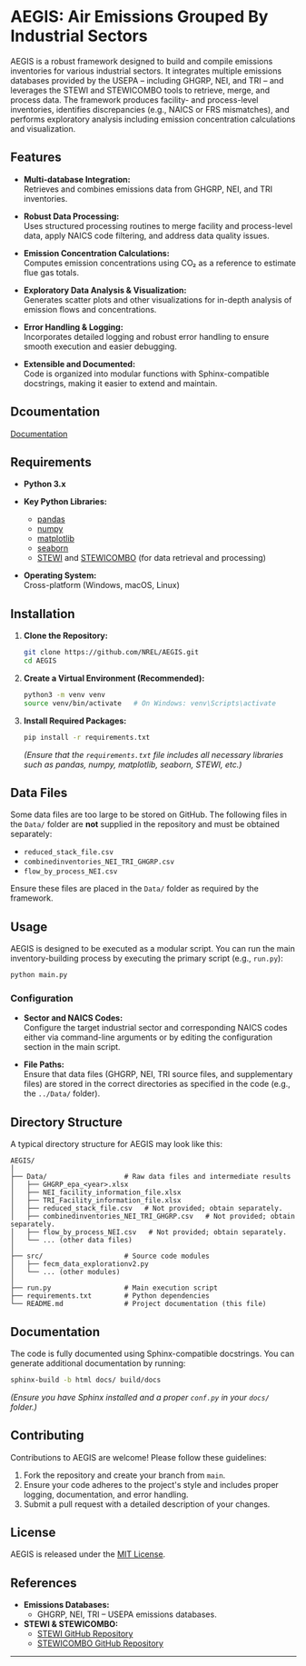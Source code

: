 

# AEGIS: Air Emissions Grouped By Industrial Sectors

AEGIS is a robust framework designed to build and compile emissions inventories for various industrial sectors. It integrates multiple emissions databases provided by the USEPA – including GHGRP, NEI, and TRI – and leverages the STEWI and STEWICOMBO tools to retrieve, merge, and process data. The framework produces facility- and process-level inventories, identifies discrepancies (e.g., NAICS or FRS mismatches), and performs exploratory analysis including emission concentration calculations and visualization.

## Features

- **Multi-database Integration:**  
  Retrieves and combines emissions data from GHGRP, NEI, and TRI inventories.

- **Robust Data Processing:**  
  Uses structured processing routines to merge facility and process-level data, apply NAICS code filtering, and address data quality issues.

- **Emission Concentration Calculations:**  
  Computes emission concentrations using CO₂ as a reference to estimate flue gas totals.

- **Exploratory Data Analysis & Visualization:**  
  Generates scatter plots and other visualizations for in-depth analysis of emission flows and concentrations.

- **Error Handling & Logging:**  
  Incorporates detailed logging and robust error handling to ensure smooth execution and easier debugging.

- **Extensible and Documented:**  
  Code is organized into modular functions with Sphinx-compatible docstrings, making it easier to extend and maintain.

## Dcoumentation

[Documentation](https://nrel.github.io/Industrial-Emissions-Inventory/)

## Requirements

- **Python 3.x**  
- **Key Python Libraries:**  
  - [pandas](https://pandas.pydata.org/)
  - [numpy](https://numpy.org/)
  - [matplotlib](https://matplotlib.org/)
  - [seaborn](https://seaborn.pydata.org/)
  - [STEWI](https://github.com/USEPA/Stewi) and [STEWICOMBO](https://github.com/USEPA/Stewicombo) (for data retrieval and processing)

- **Operating System:**  
  Cross-platform (Windows, macOS, Linux)

## Installation

1. **Clone the Repository:**

   ```bash
   git clone https://github.com/NREL/AEGIS.git
   cd AEGIS
   ```

2. **Create a Virtual Environment (Recommended):**

   ```bash
   python3 -m venv venv
   source venv/bin/activate   # On Windows: venv\Scripts\activate
   ```

3. **Install Required Packages:**

   ```bash
   pip install -r requirements.txt
   ```

   *(Ensure that the `requirements.txt` file includes all necessary libraries such as pandas, numpy, matplotlib, seaborn, STEWI, etc.)*

## Data Files

Some data files are too large to be stored on GitHub. The following files in the `Data/` folder are **not** supplied in the repository and must be obtained separately:

- `reduced_stack_file.csv`
- `combinedinventories_NEI_TRI_GHGRP.csv`
- `flow_by_process_NEI.csv`

Ensure these files are placed in the `Data/` folder as required by the framework.

## Usage

AEGIS is designed to be executed as a modular script. You can run the main inventory-building process by executing the primary script (e.g., `run.py`):

```bash
python main.py
```

### Configuration

- **Sector and NAICS Codes:**  
  Configure the target industrial sector and corresponding NAICS codes either via command-line arguments or by editing the configuration section in the main script.

- **File Paths:**  
  Ensure that data files (GHGRP, NEI, TRI source files, and supplementary files) are stored in the correct directories as specified in the code (e.g., the `../Data/` folder).

## Directory Structure

A typical directory structure for AEGIS may look like this:

```
AEGIS/
│
├── Data/                   # Raw data files and intermediate results
│   ├── GHGRP_epa_<year>.xlsx
│   ├── NEI_facility_information_file.xlsx
│   ├── TRI_Facility_information_file.xlsx
│   ├── reduced_stack_file.csv   # Not provided; obtain separately.
│   ├── combinedinventories_NEI_TRI_GHGRP.csv   # Not provided; obtain separately.
│   ├── flow_by_process_NEI.csv   # Not provided; obtain separately.
│   └── ... (other data files)
│
├── src/                    # Source code modules
│   ├── fecm_data_explorationv2.py
│   └── ... (other modules)
│
├── run.py                  # Main execution script
├── requirements.txt        # Python dependencies
└── README.md               # Project documentation (this file)
```

## Documentation

The code is fully documented using Sphinx-compatible docstrings. You can generate additional documentation by running:

```bash
sphinx-build -b html docs/ build/docs
```

*(Ensure you have Sphinx installed and a proper `conf.py` in your `docs/` folder.)*

## Contributing

Contributions to AEGIS are welcome! Please follow these guidelines:

1. Fork the repository and create your branch from `main`.
2. Ensure your code adheres to the project's style and includes proper logging, documentation, and error handling.
3. Submit a pull request with a detailed description of your changes.

## License

AEGIS is released under the [MIT License](LICENSE).

## References

- **Emissions Databases:**  
  - GHGRP, NEI, TRI – USEPA emissions databases.
- **STEWI & STEWICOMBO:**  
  - [STEWI GitHub Repository](https://github.com/USEPA/Stewi)
  - [STEWICOMBO GitHub Repository](https://github.com/USEPA/Stewicombo)

---

